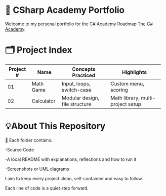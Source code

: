 # 🌸 CSharp Academy Portfolio

Welcome to my personal portfolio for the C# Academy Roadmap [The C# Academy](https://www.thecsharpacademy.com/).

# 🗂 Project Index
| Project # | Name         | Concepts Practiced              | Highlights |
|-----------|--------------|----------------------------------|------------|
| 01        | Math Game    | Input, loops, switch-case        | Custom menu, scoring |
| 02        | Calculator   | Modular design, file structure   | Math library, multi-project setup |


# 💡About This Repository

📁 Each folder contains:

-Source Code

-A local README with explanations, reflections and how to run it

-Screenshots or UML diagrams 

I aim to keep every project clean, self-contained and easy to follow.

Each line of code is a quiet step forward.

